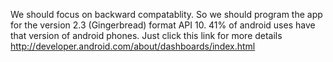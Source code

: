 We should focus on backward compatablity. So we should program the app for the version 2.3 (Gingerbread) format API 10. 
41% of android uses have that version of android phones. Just click this link for more details http://developer.android.com/about/dashboards/index.html
